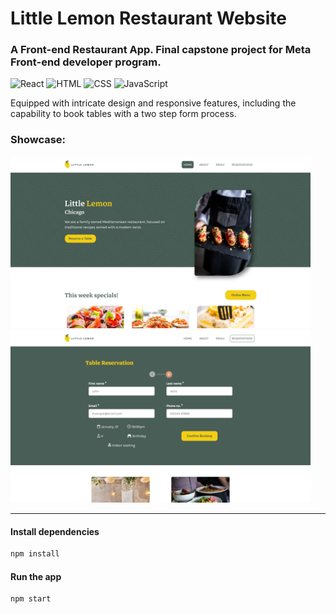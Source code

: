 # Little Lemon Restaurant Website

### A Front-end Restaurant App. Final capstone project for Meta Front-end developer program. 
![React](https://img.shields.io/badge/React-20232A?style=for-the-badge&logo=react&logoColor=61DAFB)
![HTML](https://img.shields.io/badge/HTML5-E34F26?style=for-the-badge&logo=html5&logoColor=white)
![CSS](https://img.shields.io/badge/CSS3-1572B6?style=for-the-badge&logo=css3&logoColor=white)
![JavaScript](https://img.shields.io/badge/JavaScript-F7DF1E?style=for-the-badge&logo=javascript&logoColor=black)

Equipped with intricate design and responsive features, including the capability to book tables with a two step form process.

### Showcase:

<img src="src/components/layout/assets/screenshot1.png" width="480">
<img src="src/components/layout/assets/screenshot2.png" width="480">

------

#### Install dependencies

```bash
npm install
```

#### Run the app

```bash
npm start 
```




